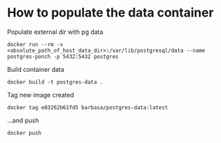 # How to populate the data container

Populate external dir with pg data

```docker run --rm -v <absolute_path_of_host_data_dir>:/var/lib/postgresql/data --name postgres-ponch -p 5432:5432 postgres```

Build container data

```docker build -t postgres-data .```

Tag new image created

```docker tag e03262b61fd5 barbasa/postgres-data:latest```

...and push

```docker push```
